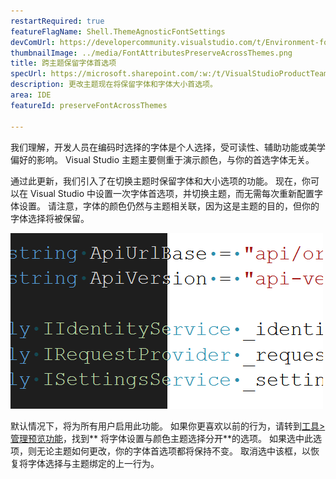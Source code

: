 ```yaml
---
restartRequired: true
featureFlagName: Shell.ThemeAgnosticFontSettings
devComUrl: https://developercommunity.visualstudio.com/t/Environment-font-and-font-size-is-associ/10143502?q=font+theme&fTime=allTime
thumbnailImage: ../media/FontAttributesPreserveAcrossThemes.png
title: 跨主题保留字体首选项
specUrl: https://microsoft.sharepoint.com/:w:/t/VisualStudioProductTeam/EdXTo_GWzBpIrDv7ZyGrhKcB3arasI3DbQjrMXGs8StHtQ?e=8sPGnd
description: 更改主题现在将保留字体和字体大小首选项。
area: IDE
featureId: preserveFontAcrossThemes

---
```



我们理解，开发人员在编码时选择的字体是个人选择，受可读性、辅助功能或美学偏好的影响。 Visual Studio 主题主要侧重于演示颜色，与你的首选字体无关。

通过此更新，我们引入了在切换主题时保留字体和大小选项的功能。 现在，你可以在 Visual Studio 中设置一次字体首选项，并切换主题，而无需每次重新配置字体设置。 请注意，字体的颜色仍然与主题相关联，因为这是主题的目的，但你的字体选择将被保留。

![Visual Studio 编辑器使用相同字体显示相同的代码段，但其中一半的代码采用深色主题，一半为浅色。](../media/FontAttributesPreserveAcrossThemes.png)

默认情况下，将为所有用户启用此功能。 如果你更喜欢以前的行为，请转到[工具>管理预览功能](vscmd://Tools.ManagePreviewFeatures)，找到** 将字体设置与颜色主题选择分开**的选项。 如果选中此选项，则无论主题如何更改，你的字体首选项都将保持不变。 取消选中该框，以恢复将字体选择与主题绑定的上一行为。
